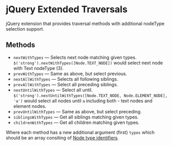 jQuery Extended Traversals
==========================

jQuery extension that provides traversal methods with additional nodeType selection support.

Methods
-------
- `nextWithTypes` — Selects next node matching given types. `$('strong').nextWithTypes([Node.TEXT_NODE])` would select next node with Text nodeType (3).
- `prevWithTypes` — Same as above, but select previous.
- `nextAllWithTypes` — Selects all following siblings.
- `prevAllWithTypes` — Select all preceding siblings.
- `nextUntilWithTypes` — Select all until. `$('strong').nextUntilWithTypes([Node.TEXT_NODE, Node.ELEMENT_NODE], 'a')` would select all nodes until `a` including both - text nodes and element nodes.
- `prevUntilWithTypes` — Same as above, but select preceding.
- `siblingsWithTypes` — Get all siblings matching given types.
- `childrenWithTypes` — Get all children matching given types.

Where each method has a new additional argument (first) `types` which should be an array consiting of [Node type identifiers](https://developer.mozilla.org/en-US/docs/Web/API/Node.nodeType).
